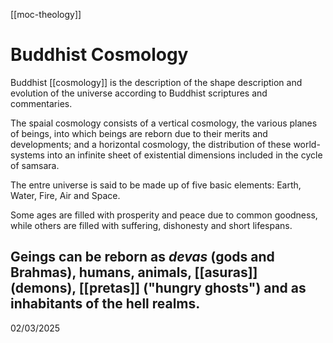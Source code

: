 [[moc-theology]]

# Buddhist Cosmology

Buddhist [[cosmology]] is the description of the shape description and evolution of the universe according to Buddhist scriptures and commentaries.

The spaial cosmology consists of a vertical cosmology, the various planes of beings, into which beings are reborn due to their merits and developments; and a horizontal cosmology, the distribution of these world-systems into an infinite sheet of existential dimensions included in the cycle of samsara.

The entre universe is said to be made up of five basic elements: Earth, Water, Fire, Air and Space.

Some ages are filled with prosperity and peace due to common goodness, while others are filled with suffering, dishonesty and short lifespans.

## Geings can be reborn as _devas_ (gods and Brahmas), humans, animals, [[asuras]] (demons), [[pretas]] ("hungry ghosts") and as inhabitants of the hell realms.

02/03/2025
